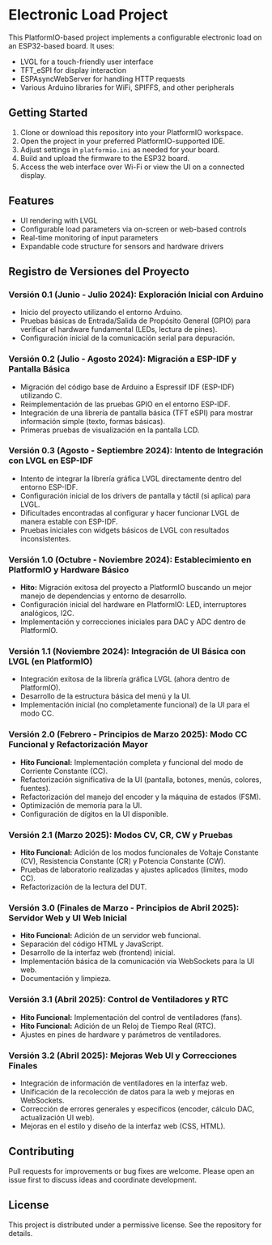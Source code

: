 # Electronic Load Project

This PlatformIO-based project implements a configurable electronic load on an ESP32-based board. It uses:

- LVGL for a touch-friendly user interface
- TFT_eSPI for display interaction
- ESPAsyncWebServer for handling HTTP requests
- Various Arduino libraries for WiFi, SPIFFS, and other peripherals

## Getting Started

1. Clone or download this repository into your PlatformIO workspace.
2. Open the project in your preferred PlatformIO-supported IDE.
3. Adjust settings in `platformio.ini` as needed for your board.
4. Build and upload the firmware to the ESP32 board.
5. Access the web interface over Wi-Fi or view the UI on a connected display.

## Features

- UI rendering with LVGL
- Configurable load parameters via on-screen or web-based controls
- Real-time monitoring of input parameters
- Expandable code structure for sensors and hardware drivers

## Registro de Versiones del Proyecto

### Versión 0.1 (Junio - Julio 2024): Exploración Inicial con Arduino

- Inicio del proyecto utilizando el entorno Arduino.
- Pruebas básicas de Entrada/Salida de Propósito General (GPIO) para verificar el hardware fundamental (LEDs, lectura de pines).
- Configuración inicial de la comunicación serial para depuración.

### Versión 0.2 (Julio - Agosto 2024): Migración a ESP-IDF y Pantalla Básica

- Migración del código base de Arduino a Espressif IDF (ESP-IDF) utilizando C.
- Reimplementación de las pruebas GPIO en el entorno ESP-IDF.
- Integración de una librería de pantalla básica (TFT eSPI) para mostrar información simple (texto, formas básicas).
- Primeras pruebas de visualización en la pantalla LCD.

### Versión 0.3 (Agosto - Septiembre 2024): Intento de Integración con LVGL en ESP-IDF

- Intento de integrar la librería gráfica LVGL directamente dentro del entorno ESP-IDF.
- Configuración inicial de los drivers de pantalla y táctil (si aplica) para LVGL.
- Dificultades encontradas al configurar y hacer funcionar LVGL de manera estable con ESP-IDF.
- Pruebas iniciales con widgets básicos de LVGL con resultados inconsistentes.

### Versión 1.0 (Octubre - Noviembre 2024): Establecimiento en PlatformIO y Hardware Básico

- **Hito:** Migración exitosa del proyecto a PlatformIO buscando un mejor manejo de dependencias y entorno de desarrollo.
- Configuración inicial del hardware en PlatformIO: LED, interruptores analógicos, I2C.
- Implementación y correcciones iniciales para DAC y ADC dentro de PlatformIO.

### Versión 1.1 (Noviembre 2024): Integración de UI Básica con LVGL (en PlatformIO)

- Integración exitosa de la librería gráfica LVGL (ahora dentro de PlatformIO).
- Desarrollo de la estructura básica del menú y la UI.
- Implementación inicial (no completamente funcional) de la UI para el modo CC.

### Versión 2.0 (Febrero - Principios de Marzo 2025): Modo CC Funcional y Refactorización Mayor

- **Hito Funcional:** Implementación completa y funcional del modo de Corriente Constante (CC).
- Refactorización significativa de la UI (pantalla, botones, menús, colores, fuentes).
- Refactorización del manejo del encoder y la máquina de estados (FSM).
- Optimización de memoria para la UI.
- Configuración de dígitos en la UI disponible.

### Versión 2.1 (Marzo 2025): Modos CV, CR, CW y Pruebas

- **Hito Funcional:** Adición de los modos funcionales de Voltaje Constante (CV), Resistencia Constante (CR) y Potencia Constante (CW).
- Pruebas de laboratorio realizadas y ajustes aplicados (límites, modo CC).
- Refactorización de la lectura del DUT.

### Versión 3.0 (Finales de Marzo - Principios de Abril 2025): Servidor Web y UI Web Inicial

- **Hito Funcional:** Adición de un servidor web funcional.
- Separación del código HTML y JavaScript.
- Desarrollo de la interfaz web (frontend) inicial.
- Implementación básica de la comunicación vía WebSockets para la UI web.
- Documentación y limpieza.

### Versión 3.1 (Abril 2025): Control de Ventiladores y RTC

- **Hito Funcional:** Implementación del control de ventiladores (fans).
- **Hito Funcional:** Adición de un Reloj de Tiempo Real (RTC).
- Ajustes en pines de hardware y parámetros de ventiladores.

### Versión 3.2 (Abril 2025): Mejoras Web UI y Correcciones Finales

- Integración de información de ventiladores en la interfaz web.
- Unificación de la recolección de datos para la web y mejoras en WebSockets.
- Corrección de errores generales y específicos (encoder, cálculo DAC, actualización UI web).
- Mejoras en el estilo y diseño de la interfaz web (CSS, HTML).


## Contributing

Pull requests for improvements or bug fixes are welcome. Please open an issue first to discuss ideas and coordinate development. 

## License

This project is distributed under a permissive license. See the repository for details.
